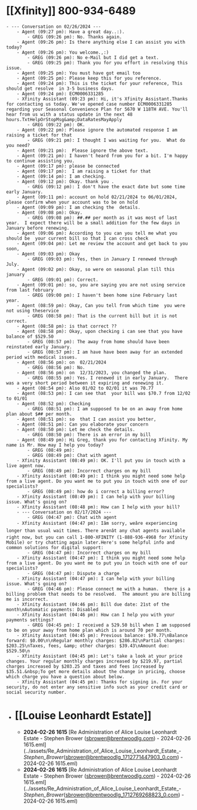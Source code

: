 # [[Xfinity]] 800-934-6489
	- --- Conversation on 02/26/2024 ---
		- Agent (09:27 pm): Have a great day..:).
			- GREG (09:26 pm): No. Thanks again.
		- Agent (09:26 pm): Is there anything else I can assist you with today?
		- Agent (09:26 pm): You welcome.,:)
			- GREG (09:26 pm): No e-Mail but I did get a text.
			- GREG (09:25 pm): Thank you for you effort in resolving this issue.
		- Agent (09:25 pm): You must have got email too
		- Agent (09:25 pm): Please keep this for you reference.
		- Agent (09:24 pm): This is the ticket for your reference, This should get resolve  in 3-5 business days.
		- Agent (09:24 pm): ECM0006331285
		- Xfinity Assistant (09:23 pm): Hi, it's Xfinity Assistant.Thanks for contacting us today. We've opened case number ECM0006331285 regarding your Seasonal Convenience Plan for 5670 W 118TH AVE. You'll hear from us with a status update in the next 48 hours.TxtHelpOrStopMsg&amp;DataRatesMayApply
			- GREG (09:22 pm): OK.
		- Agent (09:22 pm): Please ignore the automated response I am raising a ticket for that
			- GREG (09:21 pm): I thought I was waiting for you.  What do you need?
		- Agent (09:21 pm):  Please ignore the above text.
		- Agent (09:21 pm): I haven't heard from you for a bit. I'm happy to continue assisting you.
		- Agent (09:17 pm): please be connected
		- Agent (09:17 pm):  I am raising a ticket for that
		- Agent (09:14 pm): I am checking.
		- Agent (09:12 pm): Okay. thank you .
			- GREG (09:12 pm): I don't have the exact date but some time early January.
		- Agent (09:11 pm): account on hold 02/21/2024 to 06/01/2024, please confirm when your account was to be on hold
		- Agent (09:09 pm): I am checking the  details.
		- Agent (09:08 pm): Okay.
			- GREG (09:08 pm): ##.## per month as it was most of last year.  I expect there will be a small addition for the few days in January before renewing.
		- Agent (09:06 pm): According to you can you tell me what you should be  your current bill so that I can cross check
		- Agent (09:04 pm): Let me review the account and get back to you soon,
		- Agent (09:03 pm): Okay
			- GREG (09:03 pm): Yes, then in January I renewed through July.
		- Agent (09:02 pm): Okay, so were on seasonal plan till this january
			- GREG (09:01 pm): Correct.
		- Agent (09:01 pm): so, you are saying you are not using service  from last february
			- GREG (09:00 pm): I haven't been home sine February last year.
		- Agent (08:59 pm): Okay, Can you tell from which time  you were not using theservice
			- GREG (08:58 pm): That is the current bill but it is not correct.
		- Agent (08:58 pm): is that correct ??
		- Agent (08:58 pm): Okay, upon checking i can see that you have  balance of $529.50
			- GREG (08:57 pm): The away from home should have been reinstated early January.
			- GREG (08:57 pm): I am have have been away for an extended period with medical issues.
		- Agent (08:56 pm): on  02/21/2024
			- GREG (08:56 pm): No.
		- Agent (08:56 pm): on  12/31/2023, you changed the plan.
			- GREG (08:55 pm): Yes. I renewed it in early January.  There was a very short period between it expiring and renewing it.
		- Agent (08:54 pm): Also 01/02 to 02/01 it was 70.77
		- Agent (08:53 pm): I can see that  your bill was $70.7 from 12/02 to 01/01
		- Agent (08:52 pm): Checking
			- GREG (08:51 pm): I am supposed to be on an away from home plan about $## per month.
		- Agent (08:51 pm): so  that I can assist you better,
		- Agent (08:51 pm): Can you elaborate your concern
		- Agent (08:50 pm): Let me check the details.
			- GREG (08:50 pm): There is an error in my bill
		- Agent (08:49 pm): Hi Greg, thank you for contacting Xfinity. My name is Mr. How may I help you today?
			- GREG (08:49 pm):
			- GREG (08:49 pm): Chat with agent
		- Xfinity Assistant (08:49 pm): OK. I'll put you in touch with a live agent now.
			- GREG (08:49 pm): Incorrect charges on my bill
		- Xfinity Assistant (08:49 pm): I think you might need some help from a live agent. Do you want me to put you in touch with one of our specialists?
			- GREG (08:49 pm): how do i correct a billing error?
		- Xfinity Assistant (08:49 pm): I can help with your billing issue. What's going on?
		- Xfinity Assistant (08:48 pm): How can I help with your bill?
		- --- Conversation on 02/17/2024 ---
			- GREG (04:47 pm): Chat with agent
		- Xfinity Assistant (04:47 pm): Iâm sorry, weâre experiencing longer than usual wait times. There arenât any chat agents available right now, but you can call 1-800-XFINITY (1-888-936-4968 for Xfinity Mobile) or try chatting again later.Here's some helpful info and common solutions for digital support:
			- GREG (04:47 pm): Incorrect charges on my bill
		- Xfinity Assistant (04:47 pm): I think you might need some help from a live agent. Do you want me to put you in touch with one of our specialists?
			- GREG (04:47 pm): Dispute a charge
		- Xfinity Assistant (04:47 pm): I can help with your billing issue. What's going on?
			- GREG (04:46 pm): Please connect me with a human.  there is a billing problem that needs to be resolved.  The amount you are billing me is incorrect.
		- Xfinity Assistant (04:46 pm): Bill due date: 21st of the month\nAutomatic payments: Disabled
		- Xfinity Assistant (04:46 pm): How can I help you with your payments settings?
			- GREG (04:45 pm): I received a 529.50 bill when I am supposed to be on your away from home plan which is around 70 per month.
		- Xfinity Assistant (04:45 pm): Previous balance: $70.77\nBalance forward: $0.00\n\nRegular monthly charges: $286.82\nPartial charges: $203.25\nTaxes, fees, &amp; other charges: $39.43\nAmount due: $529.50\n
		- Xfinity Assistant (04:45 pm): Let's take a look at your price changes. Your regular monthly charges increased by $219.97, partial charges increased by $203.25 and taxes and fees increased by $35.51.&nbsp;To get more details about the change in pricing, choose which charge you have a question about below.
		- Xfinity Assistant (04:45 pm): Thanks for signing in. For your security, do not enter any sensitive info such as your credit card or social security number.
- # [[Louise Leonhardt Estate]]
	- **2024-02-26 1615** [Re  Administration of Alice Louise Leonhardt Estate - Stephen Brower (sbrower@brentwoodlg.com) - 2024-02-26 1615.eml](../assets/Re_Administration_of_Alice_Louise_Leonhardt_Estate_-_Stephen_Brower_(sbrower@brentwoodlg_1712771447903_0.com) - 2024-02-26 1615.eml)
	- **2024-02-26 1615** [Re  Administration of Alice Louise Leonhardt Estate - Stephen Brower (sbrower@brentwoodlg.com) - 2024-02-26 1615.eml](../assets/Re_Administration_of_Alice_Louise_Leonhardt_Estate_-_Stephen_Brower_(sbrower@brentwoodlg_1712769268823_0.com) - 2024-02-26 1615.eml)